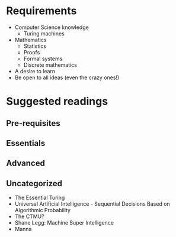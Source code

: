 # Requirements

- Computer Science knowledge
    + Turing machines
- Mathematics
    + Statistics
    + Proofs
    + Formal systems
    + Discrete mathematics
- A desire to learn
- Be open to all ideas (even the crazy ones!)

# Suggested readings

## Pre-requisites

## Essentials

## Advanced

## Uncategorized

- The Essential Turing
- Universal Artificial Intelligence - Sequential Decisions Based on Algorithmic Probability
- The CTMU?
- Shane Legg: Machine Super Intelligence
- Manna